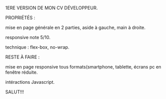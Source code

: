 1ERE VERSION DE MON CV DÉVELOPPEUR.



PROPRIÉTÉS : 


mise en page générale en 2 parties, aside à gauche, main à droite.

responsive note 5/10.

technique : flex-box, no-wrap.




RESTE À FAIRE :


mise en page responsive tous formats(smartphone, tablette, écrans pc en fenêtre réduite.

intéractions Javascript.




SALUT!!!
